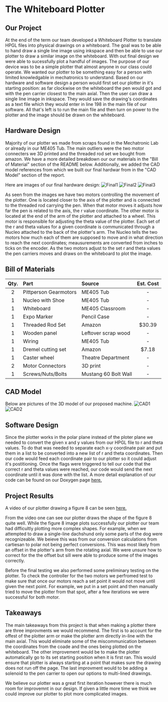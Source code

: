 # The Whiteboard Plotter

## Our Project
At the end of the term our team developed a Whiteboard Plotter to translate HPGL files into physical drawings on a whiteboard. The goal was to be able to hand draw a single line image using inkspace and then be able to use our plotter to draw a similar image on the whiteboard. With out final design we were able to sucessfully plot a handful of images. The purpose of our device was to be a simple plotter that almost anyone in our class could operate. We wanted our plotter to be something easy for a person with limited knowledgable in mechatronics to understand. Based on our hardware and software design a person would first set our plotter in it's starting position: as far clockwise on the whiteboard the pen would got and with the pen carrier closest to the main axial. Then the user can draw a single line image in inkspace. They would save the drawing's coordinates as a text file which they would enter in line 198 in the main file of our software. All that's left is to run the main file and then turn on power to the plotter and the image should be drawn on the whiteboard.

## Hardware Design
Majority of our plotter ws made from scraps found in the Mechatronic Lab or already in our ME405 Tub. The main outliers were the two motor connecters we 3D printed and the threaded rod set we bought from amazon. We have a more detailed breakdown our our materials in the "Bill of Material" section of the README below. Additionally, we added the CAD model references from which we built our final hardwar from in the "CAD Model" section of the report.

Here are images of our final hardware design:
![Final1](/../main/images/Final1.PNG)
![Final2](/../main/images/Final2.PNG)
![Final3](/../main/images/Final3.PNG)

As seen from the images we have two motors controlling the movement of the plotter. One is located closer to the axis of the plotter and is connected to the threaded rod carrying the pen. When that motor moves it adjusts how far the pen is related to the axis, the r value coordinate. The other motor is located at the end of the arm of the plotter and attached to a wheel. This motor is responsible for adjusting the theta value of the plotter. Each set of the r and theta values for a given coordinate is communicated through a Nucleo attached to the back of the plotter's arm. The Nucleo tells the two motors how much each of them are supposed to move and in what direction to reach the next coordinates; meausurements are converted from inches to ticks on the encoder. As the two motors adjust to the set r and theta values the pen carriers moves and draws on the whiteboard to plot the image.

## Bill of Materials 

| Qty. | Part                  | Source                | Est. Cost |
|:----:|:----------------------|:----------------------|:---------:|
|  2   | Pittperson Gearmotors | ME405 Tub             |     -     |
|  1   | Nucleo with Shoe      | ME405 Tub             |     -     |
|  1   | Whiteboard            | ME405 Classroom       |     -     |
|  1   | Expo Marker           | Pencil Case           |     -     |
|  1   | Threaded Rod Set      | Amazon                |   $30.39  |
|  1   | Wooden panel          | Leftover scrap wood   |     -     |
|  1   | Wiring                | ME405 Tub             |     -     |
|  1   | Dremel cutting set    | Amazon                |   $7.18   |
|  1   | Caster wheel          | Theatre Department    |     -     |
|  2   | Motor Connectors      | 3D print              |     -     |
|  1   | Screws/Nuts/Bolts     | Mustang 60 Bolt Wall  |     -     |

## CAD Model

Below are pictures of the 3D model of our proposed machine.
![CAD1](/../main/images/CAD1.PNG)
![CAD2](/../main/images/CAD2.PNG)

## Software Design
Since the plotter works in the polar plane instead of the ploter plane we needed to convert the given x and y values from our HPGL file to r and theta values. To do that was needed to separate each x-y coordinate pair and put them in a list to be converted into a new list of r and theta coordinates. Then our code would feed each coordinate pair to our plotter so it could adjust it's postitioning. Once the flags were triggered to tell our code that the correct r and theta values were reached, our code would send the next coordinate until it was done with the list. A more detail explanation of our code can be found on our Doxygen page [here.]()

## Project Results
A video of our plotter drawing a figure 8 can be seen [here.](https://youtube.com/shorts/5B91q9ULuf0?feature=share)

From the video one can see our plotter draws the shape of the figure 8 quite well. While the figure 8 image plots successfully our plotter our team had difficultly plotting more complex shapes. For example, when we attempted to draw a single-line dachshund only some parts of the dog were recognizeable. We beieve this was from our conversion calculations from cartiesan to polar not being perfect conversions. This was most likely from an offset in the plotter's arm from the rotating axial. We were unsure how to correct for the the offset but sill were able to produce some of the images correctly.

Before the final testing we also performed some preliminary testing on the plotter. To check the controller for the two motors we perfromed test to make sure that once our motors reach a set point it would not move until given the next point. For example, we put in a set point and then manually tried to move the plotter from that spot, after a few iterations we were successful for both motor. 

## Takeaways 
The main takeaways from this project is that when making a plotter there are three improvments we would recommend. The first is to account for the offest of the plotter arm or make the plotter arm directly in-line with the main axial.  This would eliminate some of the miscommunication between the coordinates from the coade and the ones being plotted on the whiteboard. The other improvement would be to make the plotter automatically go to its set starting position when it is first ran. This would ensure that plotter is always starting at a point that makes sure the drawing does not run off the page. The last improvment would to be adding a solenoid to the pen carrier to open our options to multi-lined drawings. 

We believe our plotter was a great first iteration however there is much room for improvemnt in our design. If given a little more time we think we could improve our plotter to plot more complicated images.
